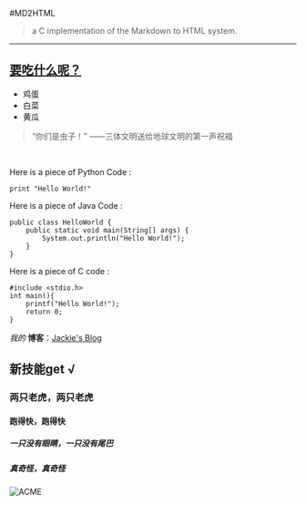 #MD2HTML

>a C implementation of the Markdown to HTML system.

---

## [要吃什么呢？](#girl)

* 鸡蛋
* 白菜
* 黄瓜

>“你们是虫子！”
——三体文明送给地球文明的第一声祝福

<br>

Here is a piece of Python Code :

`print "Hello World!"`

Here is a piece of Java Code :

	public class HelloWorld { 
		public static void main(String[] args) {  
			System.out.println("Hello World!"); 
		}
	}

Here is a piece of C code :

	#include <stdio.h>
	int main(){
		printf("Hello World!");
		return 0;
	}

*我的* **博客**：[Jackie's Blog](http://jackiekuo.com)

## 新技能get &radic;
### 两只老虎，两只老虎
#### 跑得快，跑得快
##### 一只没有眼睛，一只没有尾巴
##### 真奇怪，真奇怪

<a name="girl"></a>

![ACME](http://pic.yupoo.com/jok3r/DJOoUoVS/medish.jpg)
